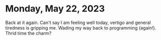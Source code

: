 # Monday, May 22, 2023
Back at it again. Can't say I am feeling well today, vertigo and general tiredness 
is gripping me. Wading my way back to programming (again!).
Thrid time the charm?

